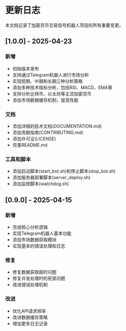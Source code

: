 # 更新日志

本文档记录了加密货币交易信号机器人项目的所有重要变更。

## [1.0.0] - 2025-04-23

### 新增
- 初始版本发布
- 支持通过Telegram机器人进行市场分析
- 实现短期、中期和长期三种分析策略
- 添加多种技术指标分析，包括RSI、MACD、EMA等
- 支持分析比特币、以太坊等主流加密货币
- 添加市场数据缓存机制，提高性能

### 文档
- 添加详细的技术文档(DOCUMENTATION.md)
- 添加贡献指南(CONTRIBUTING.md)
- 添加许可证(LICENSE)
- 完善README.md

### 工具和脚本
- 添加启动脚本(start_bot.sh)和停止脚本(stop_bot.sh)
- 添加服务器部署脚本(server_deploy.sh)
- 添加监控脚本(watchdog.sh)

## [0.9.0] - 2025-04-15

### 新增
- 完成核心分析逻辑
- 实现Telegram机器人基本功能
- 添加市场数据获取模块
- 实现基本的错误处理和日志

### 修复
- 修复数据获取超时问题
- 修复并发处理时的死锁问题
- 改进错误处理机制

### 改进
- 优化API请求频率
- 改进数据缓存策略
- 增加更多日志记录 